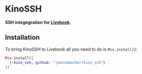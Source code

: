 # KinoSSH

**SSH integegration for [Livebook](https://livebook.dev).**

## Installation

To bring KinoSSH to Livebook all you need to do is `Mix.install/2`:

```elixir
Mix.install([
  {:kino_ssh, github: "jannikbecher/kino_ssh"}
])
```
